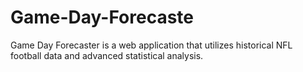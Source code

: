 # Game-Day-Forecaste
Game Day Forecaster is a web application that utilizes historical NFL football data and advanced statistical analysis.
